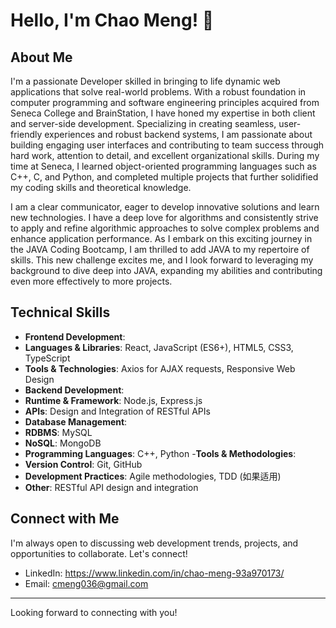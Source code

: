 # Hello, I'm Chao Meng! 👋

## About Me

I'm a passionate Developer skilled in bringing to life dynamic web applications that solve real-world problems. With a robust foundation in computer programming and software engineering principles acquired from Seneca College and BrainStation, I have honed my expertise in both client and server-side development. Specializing in creating seamless, user-friendly experiences and robust backend systems, I am passionate about building engaging user interfaces and contributing to team success through hard work, attention to detail, and excellent organizational skills. During my time at Seneca, I learned object-oriented programming languages such as C++, C, and Python, and completed multiple projects that further solidified my coding skills and theoretical knowledge.

I am a clear communicator, eager to develop innovative solutions and learn new technologies. I have a deep love for algorithms and consistently strive to apply and refine algorithmic approaches to solve complex problems and enhance application performance. As I embark on this exciting journey in the JAVA Coding Bootcamp, I am thrilled to add JAVA to my repertoire of skills. This new challenge excites me, and I look forward to leveraging my background to dive deep into JAVA, expanding my abilities and contributing even more effectively to more projects.

## Technical Skills

- **Frontend Development**:
- **Languages & Libraries**: React, JavaScript (ES6+), HTML5, CSS3, TypeScript
- **Tools & Technologies**: Axios for AJAX requests, Responsive Web Design
- **Backend Development**:
- **Runtime & Framework**: Node.js, Express.js
- **APIs**: Design and Integration of RESTful APIs
- **Database Management**:
- **RDBMS**: MySQL
- **NoSQL**: MongoDB
- **Programming Languages**:
  C++, Python -**Tools & Methodologies**:
- **Version Control**: Git, GitHub
- **Development Practices**: Agile methodologies, TDD (如果适用)
- **Other**: RESTful API design and integration

## Connect with Me

I'm always open to discussing web development trends, projects, and opportunities to collaborate. Let's connect!

- LinkedIn: https://www.linkedin.com/in/chao-meng-93a970173/
- Email: [cmeng036@gmail.com](mailto:cmeng036@gmail.com)

---

Looking forward to connecting with you!

